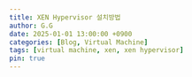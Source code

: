 ```yaml
---
title: XEN Hypervisor 설치방법
author: G.G
date: 2025-01-01 13:00:00 +0900
categories: [Blog, Virtual Machine]
tags: [virtual machine, xen, xen hypervisor]
pin: true
---
```

